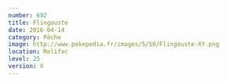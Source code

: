 ```yaml
---
number: 692
title: Flingouste
date: 2016-04-14
category: Pêche
image: http://www.pokepedia.fr/images/5/50/Flingouste-XY.png
location: Relifac
level: 25
version: X
---
```

